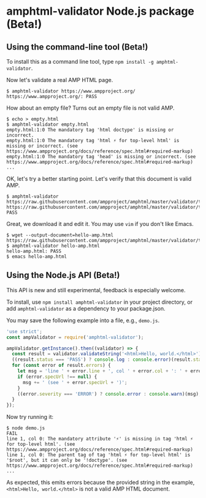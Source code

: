# amphtml-validator Node.js package (Beta!)

## Using the command-line tool (Beta!)

To install this as a command line tool, type `npm install -g amphtml-validator`.

Now let's validate a real AMP HTML page.
```
$ amphtml-validator https://www.ampproject.org/
https://www.ampproject.org/: PASS
```

How about an empty file? Turns out an empty file is not valid AMP.
```
$ echo > empty.html
$ amphtml-validator empty.html
empty.html:1:0 The mandatory tag 'html doctype' is missing or incorrect.
empty.html:1:0 The mandatory tag 'html ⚡ for top-level html' is missing or incorrect. (see https://www.ampproject.org/docs/reference/spec.html#required-markup)
empty.html:1:0 The mandatory tag 'head' is missing or incorrect. (see https://www.ampproject.org/docs/reference/spec.html#required-markup)
...
```

OK, let's try a better starting point. Let's verify that this document is
valid AMP.
```
$ amphtml-validator https://raw.githubusercontent.com/ampproject/amphtml/master/validator/testdata/feature_tests/minimum_valid_amp.html
https://raw.githubusercontent.com/ampproject/amphtml/master/validator/testdata/feature_tests/minimum_valid_amp.html: PASS
```

Great, we download it and edit it. You may use `vim` if you don't like Emacs.
```
$ wget --output-document=hello-amp.html https://raw.githubusercontent.com/ampproject/amphtml/master/validator/testdata/feature_tests/minimum_valid_amp.html
$ amphtml-validator hello-amp.html
hello-amp.html: PASS
$ emacs hello-amp.html
```

## Using the Node.js API (Beta!)

This API is new and still experimental, feedback is especially welcome.

To install, use `npm install amphtml-validator` in your project directory,
or add `amphtml-validator` as a dependency to your package.json.

You may save the following example into a file, e.g., `demo.js`.
```js
'use strict';
const ampValidator = require('amphtml-validator');

ampValidator.getInstance().then((validator) => {
  const result = validator.validateString('<html>Hello, world.</html>');
  ((result.status === 'PASS') ? console.log : console.error)(result.status);
  for (const error of result.errors) {
    let msg = 'line ' + error.line + ', col ' + error.col + ': ' + error.message;
    if (error.specUrl !== null) {
      msg += ' (see ' + error.specUrl + ')';
    }
    ((error.severity === 'ERROR') ? console.error : console.warn)(msg);
  }
});
```

Now try running it:
```
$ node demo.js
FAIL
line 1, col 0: The mandatory attribute '⚡' is missing in tag 'html ⚡ for top-level html'. (see https://www.ampproject.org/docs/reference/spec.html#required-markup)
line 1, col 0: The parent tag of tag 'html ⚡ for top-level html' is '$root', but it can only be '!doctype'. (see https://www.ampproject.org/docs/reference/spec.html#required-markup)
...
```
As expected, this emits errors because the provided string in the example, `<html>Hello, world.</html>` is not a valid AMP HTML document.
